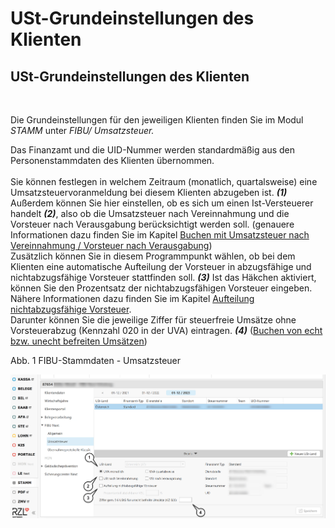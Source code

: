 # USt-Grundeinstellungen des Klienten

## USt-Grundeinstellungen des Klienten

&nbsp;

Die Grundeinstellungen für den jeweiligen Klienten finden Sie im Modul *STAMM* unter *FIBU/ Umsatzsteuer.*&nbsp;

Das Finanzamt und die UID-Nummer werden standardmäßig aus den Personenstammdaten des Klienten übernommen. \
\
Sie können festlegen in welchem Zeitraum (monatlich, quartalsweise) eine Umsatzsteuervoranmeldung bei diesem Klienten abzugeben ist. ***(1)***\
Außerdem können Sie hier einstellen, ob es sich um einen Ist-Versteuerer handelt ***(2)***, also ob die Umsatzsteuer nach Vereinnahmung und die Vorsteuer nach Verausgabung berücksichtigt werden soll. (genauere Informationen dazu finden Sie im Kapitel [Buchen mit Umsatzsteuer nach Vereinnahmung / Vorsteuer nach Verausgabung](<BuchenmitUStnachVereinnahmungVSt.md>)) \
Zusätzlich können Sie in diesem Programmpunkt wählen, ob bei dem Klienten eine automatische Aufteilung der Vorsteuer in abzugsfähige und nichtabzugsfähige Vorsteuer stattfinden soll. ***(3)*** Ist das Häkchen aktiviert, können Sie den Prozentsatz der nichtabzugsfähigen Vorsteuer eingeben. \
Nähere Informationen dazu finden Sie im Kapitel [Aufteilung nichtabzugsfähige Vorsteuer](<UmsatzsteuerrechtlicheSonderfall.md#NichtabzugsfähigeVorsteuer>).\
Darunter können Sie die jeweilige Ziffer für steuerfreie Umsätze ohne Vorsteuerabzug (Kennzahl 020 in der UVA) eintragen. ***(4)*** ([Buchen von echt bzw. unecht befreiten Umsätzen](<UmsatzsteuerrechtlicheSonderfall.md#echt\_unecht\_befreite\_Umsätze>))

Abb. 1 FIBU-Stammdaten - Umsatzsteuer

![Image](<lib/NeuesElement135.png>)
